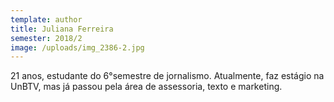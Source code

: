 ```yaml
---
template: author
title: Juliana Ferreira
semester: 2018/2
image: /uploads/img_2386-2.jpg
---
```

21 anos, estudante do 6°semestre de jornalismo. Atualmente, faz estágio na UnBTV, mas já passou pela área de assessoria, texto e marketing.
